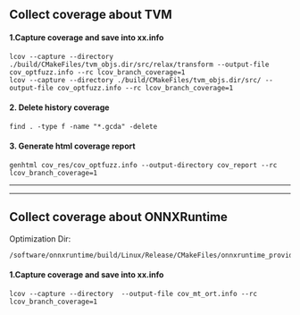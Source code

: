 
## Collect coverage about TVM

#### 1.Capture coverage and save into xx.info
```shell script
lcov --capture --directory ./build/CMakeFiles/tvm_objs.dir/src/relax/transform --output-file cov_optfuzz.info --rc lcov_branch_coverage=1
lcov --capture --directory ./build/CMakeFiles/tvm_objs.dir/src/ --output-file cov_optfuzz.info --rc lcov_branch_coverage=1

```


#### 2. Delete history coverage
```shell script
find . -type f -name "*.gcda" -delete
```


#### 3. Generate html coverage report 
```shell script
genhtml cov_res/cov_optfuzz.info --output-directory cov_report --rc lcov_branch_coverage=1
```

---
---


## Collect coverage about ONNXRuntime

Optimization Dir: 

```
/software/onnxruntime/build/Linux/Release/CMakeFiles/onnxruntime_providers.dir/software/onnxruntime/onnxruntime/core
```


#### 1.Capture coverage and save into xx.info
```shell script
lcov --capture --directory  --output-file cov_mt_ort.info --rc lcov_branch_coverage=1

```
